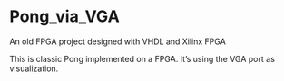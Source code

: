 # Pong_via_VGA

An old FPGA project designed with VHDL and Xilinx FPGA

This is classic Pong implemented on a FPGA. It’s using the VGA port as visualization.